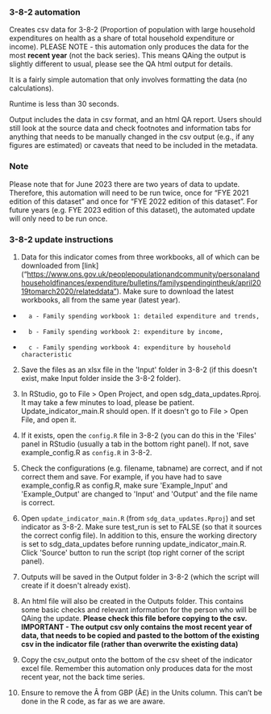 ### 3-8-2 automation

Creates csv data for 3-8-2 (Proportion of population with large household expenditures on health as a share of total household expenditure or income). PLEASE NOTE - this automation only produces the data for the most **recent year** (not the back series). This means QAing the output is slightly different to usual, please see the QA html output for details.

It is a fairly simple automation that only involves formatting the data (no calculations).

Runtime is less than 30 seconds.

Output includes the data in csv format, and an html QA report. Users should still look at the source data and check footnotes and information tabs for anything that needs to be manually changed in the csv output (e.g., if any figures are estimated) or caveats that need to be included in the metadata.

### Note
Please note that for June 2023 there are two years of data to update. Therefore, this automation will need to be run twice, once for “FYE 2021 edition of this dataset” and once for “FYE 2022 edition of this dataset”. For future years (e.g. FYE 2023 edition of this dataset), the automated update will only need to be run once.

### 3-8-2 update instructions
1) Data for this indicator comes from three workbooks, all of which can be downloaded from [link] (“https://www.ons.gov.uk/peoplepopulationandcommunity/personalandhouseholdfinances/expenditure/bulletins/familyspendingintheuk/april2019tomarch2020/relateddata”). Make sure to download the latest workbooks, all from the same year (latest year).
-   	a - Family spending workbook 1: detailed expenditure and trends, 
-   	b - Family spending workbook 2: expenditure by income,  
-   	c - Family spending workbook 4: expenditure by household characteristic



2) Save the files as an xlsx file in the 'Input' folder in 3-8-2 (if this doesn't exist, make Input folder inside the 3-8-2 folder). 
3) In RStudio, go to File > Open Project, and open sdg_data_updates.Rproj. It may take a few minutes to load, please be patient. Update_indicator_main.R should open. If it doesn't go to File > Open File, and open it. 
4) If it exists, open the `config.R` file in 3-8-2 (you can do this in the 'Files' panel in RStudio (usually a tab in the bottom right panel). If not, save example_config.R as `config.R` in 3-8-2.
5) Check the configurations (e.g. filename, tabname) are correct, and if not correct them and save. For example, if you have had to save example_config.R as config.R, make sure 'Example_Input' and 'Example_Output' are changed to 'Input' and 'Output' and the file name is correct.

6) Open `update_indicator_main.R` (from `sdg_data_updates.Rproj`) and set indicator as 3-8-2. Make sure test_run is set to FALSE (so that it sources the correct config file). In addition to this, ensure the working directory is set to sdg_data_updates before running update_indicator_main.R. Click 'Source' button to run the script (top right corner of the script panel).  
7) Outputs will be saved in the Output folder in 3-8-2 (which the script will create if it doesn't already exist).  
8) An html file will also be created in the Outputs folder. This contains some basic checks and relevant information for the person who will be QAing the update. **Please check this file before copying to the csv. IMPORTANT - The output csv only contains the most recent year of data, that needs to be copied and pasted to the bottom of the existing csv in the indicator file (rather than overwrite the existing data)**
9) Copy the csv_output onto the bottom of the csv sheet of the indicator excel file. Remember this automation only produces data for the most recent year, not the back time series.
10) Ensure to remove the Â from GBP (Â£) in the Units column. This can’t be done in the R code, as far as we are aware.